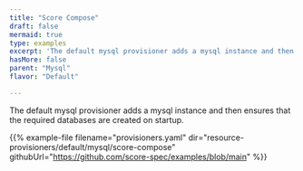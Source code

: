 ```yaml
---
title: "Score Compose"
draft: false
mermaid: true
type: examples
excerpt: 'The default mysql provisioner adds a mysql instance and then ensures that the required databases are created on startup.'
hasMore: false
parent: "Mysql"
flavor: "Default"

---
```


The default mysql provisioner adds a mysql instance and then ensures that the required databases are created on startup.

{{% example-file filename="provisioners.yaml" dir="resource-provisioners/default/mysql/score-compose" githubUrl="https://github.com/score-spec/examples/blob/main" %}}
